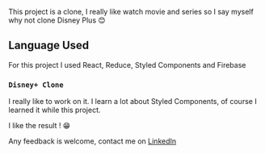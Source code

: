 This project is a clone, I really like watch movie and series so I say myself why not clone Disney Plus 😊

## Language Used

For this project I used React, Reduce, Styled Components and Firebase

### `Disney+ Clone`

I really like to work on it. I learn a lot about Styled Components, of course I learned it while this project.

I like the result ! 😁

Any feedback is welcome, contact me on [LinkedIn](https://www.linkedin.com/in/mamadou-faye-seck/)